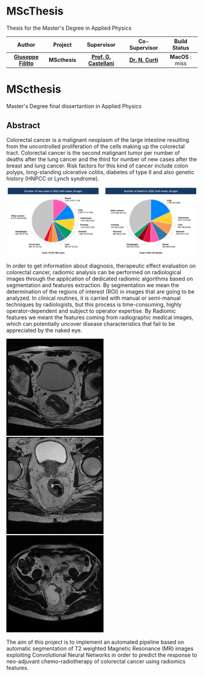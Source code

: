# MScThesis
 Thesis for the Master's Degree in Applied Physics

| **Author**  | **Project** |  **Supervisor** | **Co-Supervisor** | **Build Status** |
|:------------:|:-----------:|:-----------------:|:-----------:| :-----------:
| [**Giuseppe Filitto**](https://github.com/giuseppefilitto) | **MScthesis**| [**Prof. G. Castellani**](https://www.unibo.it/sitoweb/gastone.castellani) |[**Dr. N. Curti**](https://github.com/Nico-Curti) | **MacOS** : miss |


# MScthesis
Master's Degree final dissertantion in Applied Physics

## Abstract

Colorectal cancer is a malignant neoplasm of the large intestine resulting from the uncontrolled proliferation of the cells making up the colorectal tract.
Colorectal cancer is the second malignant tumor per number of deaths after the lung cancer and the third for number of new cases after the breast and lung cancer. Risk factors for this kind of cancer include colon polyps, long-standing ulcerative colitis, diabetes of type II and also genetic history (HNPCC or Lynch syndrome).


<div style="width: 100%;">
<img src=tex/images/cancerstats.png style="display: block; margin: 0px auto;">
</div>

In order to get information about diagnosis, therapeutic effect evaluation on colorectal cancer, radiomic analysis can be performed on radiological images through the application of dedicated radiomic algorithms based on segmentation and features extraction. By segmentation we mean the determination of the regions of interest (ROI) in images that are going to be analyzed. In clinical routines, it is carried with manual or semi-manual techniques by radiologists, but this process is time-consuming, highly operator-dependent and subject to operator expertise. By Radiomic features we meant the features coming from radiographic medical images, which can potentially uncover disease characteristics that fail to be appreciated by the naked eye.

<p float="left">    
  <img src=tex/images/T2AX_Alta_8.png  />
  <img src=tex/images/T2AX_BO11_5.png  />
  <img src=tex/images/T2AX_BO1_9.png   /> 
</p>


The aim of this project is to implement an automated pipeline based on automatic segmentation of T2 weighted Magnetic Resonance (MR) images exploiting Convolutional Neural Networks in order to predict the response to neo-adjuvant chemo-radiotherapy of colorectal cancer using radiomics features.
